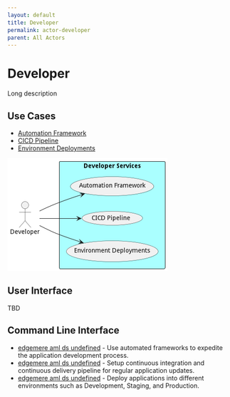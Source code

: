 ```yaml
---
layout: default
title: Developer
permalink: actor-developer
parent: All Actors
---
```

# Developer

Long description



## Use Cases

* [Automation Framework](usecase-AutomationFramework)
* [CICD Pipeline](usecase-CICDPipeline)
* [Environment Deployments](usecase-EnvironmentDeployments)


![Use Case Diagram](./UseCase.png)

## User Interface
TBD

## Command Line Interface
* [ edgemere aml ds undefined](action--edgemere-aml-ds-undefined) - Use automated frameworks to expedite the application development process.
* [ edgemere aml ds undefined](action--edgemere-aml-ds-undefined) - Setup continuous integration and continuous delivery pipeline for regular application updates.
* [ edgemere aml ds undefined](action--edgemere-aml-ds-undefined) - Deploy applications into different environments such as Development, Staging, and Production.

